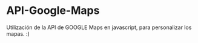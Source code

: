 # API-Google-Maps
Utilización de la API de GOOGLE Maps en javascript, para personalizar los mapas. :)
